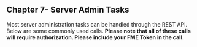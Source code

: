 Chapter 7- Server Admin Tasks
-----------------------------

Most server administration tasks can be handled through the REST API.
Below are some commonly used calls. **Please note that all of these
calls will require authorization. Please include your FME Token in the
call.**
